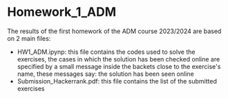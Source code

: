 # Homework_1_ADM
The results of the first homework of the  ADM course 2023/2024 are based on 2 main files:
- HW1_ADM.ipynp: this file contains the codes used to solve the exercises, the cases in which the solution has been checked online are specified by a small message inside the backets close to the exercise's name, these messages say: the solution has been seen online
- Submission_Hackerrank.pdf: this file contains the list of the submitted exercises
